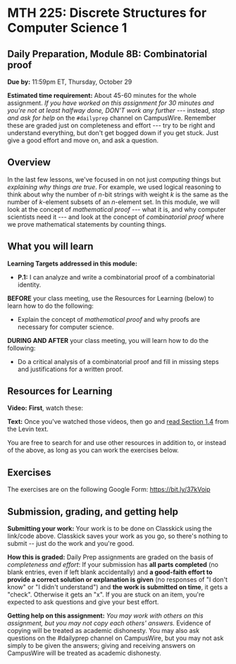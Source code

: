 # MTH 225: Discrete Structures for Computer Science 1 

## Daily Preparation, Module 8B: Combinatorial proof

**Due by:** 11:59pm ET, Thursday, October 29

**Estimated time requirement:** About 45-60 minutes for the whole assignment. *If you have worked on this assignment for 30 minutes and you're not at least halfway done, DON'T work any further* --- instead, *stop and ask for help* on the `#dailyprep` channel on CampusWire. Remember these are graded just on completeness and effort --- try to be right and understand everything, but don't get bogged down if you get stuck. Just give a good effort and move on, and ask a question. 



## Overview 

In the last few lessons, we've focused in on not just *computing* things but *explaining why things are true*. For example, we used logical reasoning to think about why the number of $n$-bit strings with weight $k$ is the same as the number of $k$-element subsets of an $n$-element set. In this module, we will look at the concept of *mathematical proof* --- what it is, and why computer scientists need it --- and look at the concept of *combinatorial proof* where we prove mathematical statements by counting things. 



## What you will learn 

**Learning Targets addressed in this module:** 

-   **P.1:** I can analyze and write a combinatorial proof of a combinatorial identity.

**BEFORE** your class meeting, use the Resources for Learning (below) to learn how to do the following: 

- Explain the concept of *mathematical proof* and why proofs are necessary for computer science. 


**DURING AND AFTER** your class meeting, you will learn how to do the following: 

- Do a critical analysis of a combinatorial proof and fill in missing steps and justifications for a written proof. 

## Resources for Learning

**Video:** **First**, watch these: 


**Text:** Once you've watched those videos, then go and [read Section 1.4](http://discrete.openmathbooks.org/dmoi3/sec_comb-proofs.html) from the Levin text.


You are free to search for and use other resources in addition to, or instead of the above, as long as you can work the exercises below.



## Exercises

The exercises are on the following Google Form: https://bit.ly/37kVoip

## Submission, grading, and getting help 

**Submitting your work:** Your work is to be done on Classkick using the link/code above. Classkick saves your work as you go, so there's nothing to submit -- just do the work and you're good. 

**How this is graded:** Daily Prep assignments are graded on the basis of *completeness and effort*: If your submission has **all parts completed** (no blank entries, even if left blank accidentally) and **a good-faith effort to provide a correct solution or explanation is given** (no responses of "I don't know" or "I didn't understand") and **the work is submitted on time**, it gets a "check". Otherwise it gets an "x". If you are stuck on an item, you're expected to ask questions and give your best effort.  

**Getting help on this assignment:** *You may work with others on this assignment, but you may not copy each others' answers.* Evidence of copying will be treated as academic dishonesty. You may also ask questions on the #dailyprep channel on CampusWire, but you may not ask simply to be given the answers; giving and receiving answers on CampusWire will be treated as academic dishonesty.
<!--stackedit_data:
eyJoaXN0b3J5IjpbLTIxMzE4OTMwMTEsLTE1NjYyMTIwNDBdfQ
==
-->